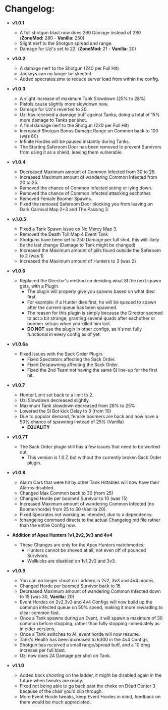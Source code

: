 # Changelog: #

* **v1.0.1**
  * A full shotgun blast now does 260 Damage instead of 280 (**ZoneMod:** 280 - **Vanilla:** 250)
  * Slight nerf to the Shotgun spread and range.
  * Damage for Uzi's set to 22. (**ZoneMod:** 21 - **Vanilla:** 20)

* **v1.0.2**
  * A damage nerf to the Shotgun (240 per Full Hit)
  * Jockeys can no longer be skeeted.
  * Added specrates.smx to reduce server load from within the config.
  
* **v1.0.3**
  * A slight increase of maximum Tank Slowdown (25% to 28%)
  * Pistols cause slightly more slowdown now.
  * Damage for Uzi's reverted to 20.
  * Uzi has received a damage buff against Tanks, doing a total of 15% more damage to Tanks per shot.
  * A final damage nerf to the Shotgun (220 per Full Hit)
  * Increased Shotgun Bonus Damage Range on Common back to 100 (was 60)
  * Infinite Hordes will be paused instantly during Tanks.
  * The Starting Saferoom Door has been removed to prevent Survivors from using it as a shield, leaving them vulnerable.

* **v1.0.4**
  * Decreased Maximum amount of Common Infected from 30 to 25.
  * Increased Maximum amount of wandering Common Infected from 20 to 25.
  * Removed the chance of Common Infected sitting or lying down.
  * Removed the chance of Common Infected attacking eachother.
  * Removed Female Boomer Spawns.
  * Fixed the removed Saferoom Door blocking you from leaving on Dark Carnival Map 2+3 and The Passing 3.
  
* **v.1.0.5**
  * Fixed a Tank Spawn issue on No Mercy Map 3.
  * Removed the Death Toll Map 4 Event Tank
  * Shotguns have been set to 250 Damage per full shot, this will likely be the last change (Damage to Tank might be changed)
  * Increased the Maximum amount of pills found outside the Saferoom to 2 (was 1)
  * Increased the Maximum amount of Hunters to 3 (was 2)
  
* **v1.0.6**
  * Replaced the Director's method on deciding what SI the next spawn gets, with a Plugin.
	* The plugin will properly give you spawns based on what died first.
	* For example: if a Hunter dies first, he will be queued to spawn after the current queue has been spawned.
	* The reason for this plugin is simply because the Director seemed to act a bit strange, granting several quads after eachother or boomer setups when you killed him last.
	* **DO NOT** use the plugin in other configs, as it's not fully functional in every config as of yet.
	
* **v1.0.6a**
  * Fixed issues with the Sack Order Plugin.
    * Fixed Spectators affecting the Sack Order.
	* Fixed Despawning affecting the Sack Order.
	* Fixed the 2nd Team not having the same SI line-up for the first hit.
	
* **v1.0.7**
  * Hunter Limit set back to a limit to 2.
  * Uzi Slowdown decreased slightly.
  * Maximum Tank slowdown decreased from 28% to 25%
  * Lowered the SI Bot kick Delay to 3 (from 10)
  * Due to popular demand, female boomers are back and now have a 50% chance of spawning instead of 25% (Vanilla)
	* **EQUALITY**

* **v1.0.7T**
  * The Sack Order plugin still has a few issues that need to be worked out.
	* This version is 1.0.7, but without the currently broken Sack Order plugin.

* **v1.0.8**
  * Alarm Cars that were hit by other Tank Hittables will now have their Alarms disabled.
  * Changed Max Common back to 30 (from 25)
  * Changed Horde per boomed Survivor to 10 (was 15)
  * Increased Maximum amount of wandering Common Infected (no Boomer/horde) from 25 to 30 (Vanilla 20).
  * Fixed Specrates not working as intended, due to a dependency.
  * !changelog  command directs to the actual Changelog.md file rather than the entire Config now.
  
* **Addition of Apex Hunters 1v1,2v2,3v3 and 4v4**
  * These Changes are only for the Apex Hunters matchmodes:
	* Hunters cannot be shoved at all, not even off of pounced Survivors.
	* Wallkicks are disabled on 1v1,2v2 and 3v3.
  
* **v1.0.9**
  * You can no longer shoot on Ladders in 2v2, 3v3 and 4v4 modes.
  * Changed Horde per boomed Survivor back to 15.
  * Decreased Maximum amount of wandering Common Infected down to 15 (was 30, **Vanilla:** 20)
  * Event Hordes on 2v2,3v3 and 4v4 Configs will now build up the common infected queue on 50% speed, making it more rewarding to clear common fast.
  * Once a Tank spawns during an Event, it will spawn a maximum of 30 common before stopping, rather than fully stopping immediately as in older versions.
  * Once a Tank switches to AI, event horde will now resume.
  * Tank's Health has been increased to 6300 in the 4v4 Configs.
  * Shotgun has received a small range/spread buff, and a 10 dmg increase per full blast.
  * Uzi now does 24 Damage per shot on Tank.
  
* **v1.1.0**
  * Added back shooting on the ladder, it might be disabled again in the future when tweaks are ready.
  * Fixed not being able to go back past the choke on Dead Center 3 because of the chair you'd clip through.
  * More Event Horde tweaks, keep Event Hordes in mind, feedback on them would be much appreciated.
  